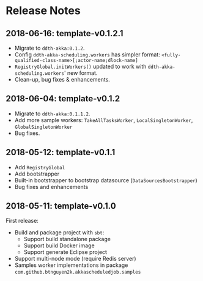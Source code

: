 # Release Notes

## 2018-06-16: template-v0.1.2.1

- Migrate to `ddth-akka:0.1.2`.
- Config `ddth-akka-scheduling.workers` has simpler format: `<fully-qualified-class-name>[;actor-name;dlock-name]`
- `RegistryGlobal.initWorkers()` updated to work with `ddth-akka-scheduling.workers`' new format.
- Clean-up, bug fixes & enhancements.


## 2018-06-04: template-v0.1.2

- Migrate to `ddth-akka:0.1.1.2`.
- Add more sample workers: `TakeAllTasksWorker`, `LocalSingletonWorker`, `GlobalSingletonWorker`
- Bug fixes.

## 2018-05-12: template-v0.1.1

- Add `RegistryGlobal`
- Add bootstrapper
- Built-in bootstrapper to bootstrap datasource (`DataSourcesBootstrapper`)
- Bug fixes and enhancements


## 2018-05-11: template-v0.1.0

First release:

- Build and package project with `sbt`:
  - Support build standalone package
  - Support build Docker image
  - Support generate Eclipse project
- Support multi-node mode (require Redis server)
- Samples worker implementations in package `com.github.btnguyen2k.akkascheduledjob.samples`

